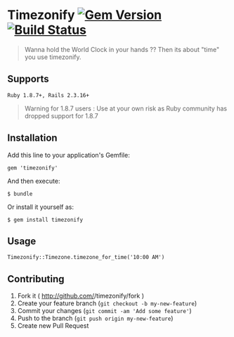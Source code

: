 # Timezonify    [![Gem Version](https://badge.fury.io/rb/timezonify.png)](http://badge.fury.io/rb/timezonify)   [![Build Status](https://travis-ci.org/gemathon-warriors/timezonify.png?branch=master)](https://travis-ci.org/gemathon-warriors/timezonify)   
<!--  [![Coverage Status](https://coveralls.io/repos/gemathon-warriors/timezonify/badge.png)](https://coveralls.io/r/gemathon-warriors/timezonify) -->

> Wanna hold the World Clock in your hands ?? Then its about "time" you use timezonify.


## Supports

    Ruby 1.8.7+, Rails 2.3.16+

> Warning for 1.8.7 users : Use at your own risk as Ruby community has dropped support for 1.8.7

## Installation

Add this line to your application's Gemfile:

    gem 'timezonify'

And then execute:

    $ bundle

Or install it yourself as:

    $ gem install timezonify

## Usage

	Timezonify::Timezone.timezone_for_time('10:00 AM')

## Contributing

1. Fork it ( http://github.com/<my-github-username>/timezonify/fork )
2. Create your feature branch (`git checkout -b my-new-feature`)
3. Commit your changes (`git commit -am 'Add some feature'`)
4. Push to the branch (`git push origin my-new-feature`)
5. Create new Pull Request
